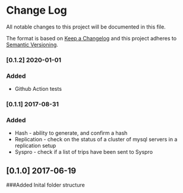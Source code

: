# Change Log
All notable changes to this project will be documented in this file.

The format is based on [Keep a Changelog](http://keepachangelog.com/)
and this project adheres to [Semantic Versioning](http://semver.org/).

### [0.1.2] 2020-01-01
### Added
- Github Action tests

### [0.1.1] 2017-08-31
### Added
- Hash - ability to generate, and confirm a hash
- Replication - check on the status of a cluster of mysql servers in a replication setup
- Syspro - check if a list of trips have been sent to Syspro

## [0.1.0] 2017-06-19
###Added
Inital folder structure